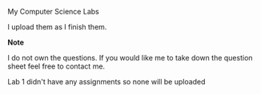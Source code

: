 My Computer Science Labs

I upload them as I finish them.

**Note**

I do not own the questions. If you would like me to take down the question sheet feel free to contact me.

Lab 1 didn't have any assignments so none will be uploaded
